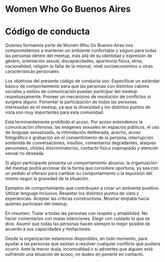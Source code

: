 # Women Who Go Buenos Aires

# Código de conducta

Quienes formamos parte de Women Who Go Buenos Aires nos comprometemos a mantener un ambiente confortable y seguro para todas las personas dentro del meetup, más allá de su identidad y expresión de género, orientación sexual, discapacidades, apariencia física, etnia, nacionalidad, religión (o falta de la misma), nivel socioeconómico u otras características personales.

Los objetivos del presente código de conducta son:
Especificar un estándar básico de comportamiento para que las personas con distintos valores sociales y estilos de comunicación puedan participar del meetup respetuosamente.
Proveer un mecanismo de resolución de conflictos si surgiera alguno.
Fomentar la participación de todas las personas interesadas en el meetup, ya que la diversidad y los distintos puntos de vista son muy importantes para esta comunidad.

Está terminantemente prohibido el acoso. Por acoso entendemos la comunicación ofensiva, las imágenes sexuales en espacios públicos, el uso de lenguaje sexualizado, la intimidación deliberada, acecho, acoso fotográfico o grabación sin el consentimiento de la persona, interrupción sostenida de conversaciones, insultos, comentarios degradantes, ataques personales, chistes discriminatorios, contacto físico inapropiado y atención sexual no deseada.

Si algún participante presenta un comportamiento abusivo, la organización del meetup podrá accionar de la forma que considere oportuna, ya sea con un pedido al ofensor para cambiar su comportamiento o la expulsión del mismo según la gravedad de la situación.

Ejemplos de comportamiento que contribuyen a crear un ambiente positivo:
Utilizar lenguaje inclusivo.
Respetar los distintos puntos de vista y experiencias.
Aceptar las críticas constructivas.
Mostrar empatía hacia quienes participan del meetup.

En resumen:
Tratar a todas las personas con respeto y amabilidad.
No hacer comentarios con malas intenciones.
Elegir con cuidado lo que se dice.
Asumir que todas las personas hacen siempre lo mejor posible de acuerdo a sus capacidades y limitaciones.

Desde la organización estaremos disponibles, en todo momento, para ayudar a las personas que asistan a resolver cualquier conflicto que pudiera ocurrir. Ante la menor duda, incomodidad o si adviertes que alguien está sufriendo una situación de acoso, no dudes en ponerte en contacto.
